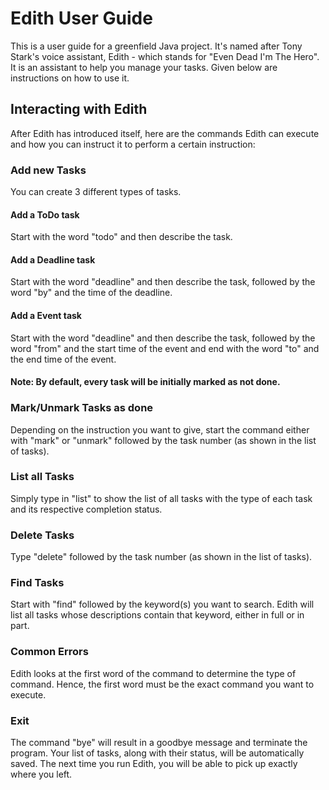 # Edith User Guide

This is a user guide for a greenfield Java project. It's named after Tony Stark's voice assistant, Edith - which stands for "Even Dead I'm The Hero".
It is an assistant to help you manage your tasks.
Given below are instructions on how to use it.

## Interacting with Edith

After Edith has introduced itself, here are the commands Edith can execute
and how you can instruct it to perform a certain instruction:

### Add new Tasks

You can create 3 different types of tasks.

#### Add a ToDo task
Start with the word "todo" and then describe the task.
#### Add a Deadline task
Start with the word "deadline" and then describe the task,
followed by the word "by" and the time of the deadline.
#### Add a Event task
Start with the word "deadline" and then describe the task,
followed by the word "from" and the start time of the event
and end with the word "to" and the end time of the event.

#### Note: By default, every task will be initially marked as not done.

### Mark/Unmark Tasks as done
Depending on the instruction you want to give,
start the command either with "mark" or "unmark" followed by the task number
(as shown in the list of tasks).

### List all Tasks
Simply type in "list" to show the list of all tasks
with the type of each task and its respective completion status.

### Delete Tasks
Type "delete" followed by the task number
(as shown in the list of tasks).

### Find Tasks
Start with "find" followed by the keyword(s) you want to search. 
Edith will list all tasks whose descriptions contain that keyword, either in full or in part.

### Common Errors
Edith looks at the first word of the command to determine the type of command. 
Hence, the first word must be the exact command you want to execute.

### Exit
The command "bye" will result in a goodbye message and terminate the program. 
Your list of tasks, along with their status, will be automatically saved. 
The next time you run Edith, you will be able to pick up exactly where you left.

